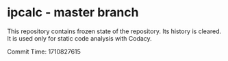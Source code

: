 # ipcalc - master branch

This repository contains frozen state of the repository.
Its history is cleared. It is used only for static code
analysis with Codacy.

Commit Time: 1710827615